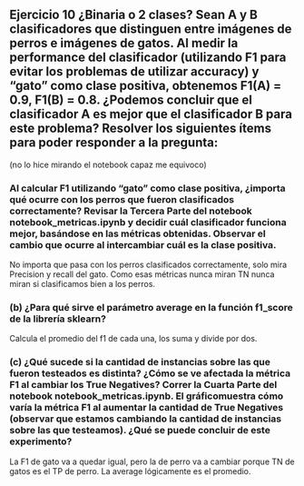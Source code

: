 ## Ejercicio 10 ¿Binaria o 2 clases? Sean A y B clasificadores que distinguen entre imágenes de perros e imágenes de gatos. Al medir la performance del clasificador (utilizando F1 para evitar los problemas de utilizar accuracy) y “gato” como clase positiva, obtenemos F1(A) = 0.9, F1(B) = 0.8. ¿Podemos concluir que el clasificador A es mejor que el clasificador B para este problema? Resolver los siguientes ítems para poder responder a la pregunta:

(no lo hice mirando el notebook capaz me equivoco)

### Al calcular F1 utilizando “gato” como clase positiva, ¿importa qué ocurre con los perros que fueron clasificados correctamente? Revisar la Tercera Parte del notebook notebook_metricas.ipynb y decidir cuál clasificador funciona mejor, basándose en las métricas obtenidas. Observar el cambio que ocurre al intercambiar cuál es la clase positiva.

No importa que pasa con los perros clasificados correctamente, solo mira Precision y recall del gato. Como
esas métricas nunca miran TN nunca miran si clasificamos bien a los perros.

### (b) ¿Para qué sirve el parámetro average en la función f1_score de la librería sklearn?

Calcula el promedio del f1 de cada una, los suma y divide por dos.

### (c) ¿Qué sucede si la cantidad de instancias sobre las que fueron testeados es distinta? ¿Cómo se ve afectada la métrica F1 al cambiar los True Negatives? Correr la Cuarta Parte del notebook notebook_metricas.ipynb. El gráficomuestra cómo varía la métrica F1 al aumentar la cantidad de True Negatives (observar que estamos cambiando la cantidad de instancias sobre las que testeamos). ¿Qué se puede concluir de este experimento?

La F1 de gato va a quedar igual, pero la de perro va a cambiar porque TN de gatos es el TP de perro.
La average lógicamente es el promedio.
